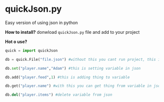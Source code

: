 # quickJson.py
Easy version of using json in python

**How to install?**
donwload `quickJson.py` file and add to your project

**Hot o use?**
```py
quick = import quickJson

db = quick.File("file.json") #without this you cant run project, this is setting file to edit

db.set("player.name","Adam") #this is setting variable in json

db.add("player.feed",1) #this is adding thing to variable

db.get("player.name") #with this you can get thing from variable in json

db.del("player.items") #delete variable from json
